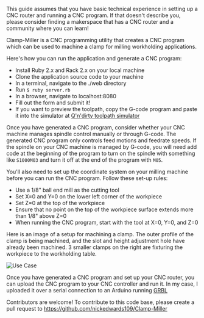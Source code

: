 This guide assumes that you have basic technical experience in setting up a CNC router and running a CNC program. If that doesn't describe you, please consider finding a makerspace that has a CNC router and a community where you can learn!

Clamp-Miller is a CNC programming utility that creates a CNC program which can be used to machine a clamp for milling workholding applications.

Here's how you can run the application and generate a CNC program:
  - Install Ruby 2.x and Rack 2.x on your local machine
  - Clone the application source code to your machine
  - In a terminal, navigate to the ./web directory
  - Run `$ ruby server.rb`
  - In a browser, navigate to localhost:8080
  - Fill out the form and submit it!
  - If you want to preview the toolpath, copy the G-code program and paste it into the simulator at [Q'n'dirty toolpath simulator](https://nraynaud.github.io/webgcode/)

Once you have generated a CNC program, consider whether your CNC machine manages spindle control manually or through G-code. The generated CNC program only controls feed motions and feedrate speeds. If the spindle on your CNC machine is managed by G-code, you will need add code at the beginning of the program to turn on the spindle with something like `S1000M03` and turn it off at the end of the program with `M05`.

You'll also need to set up the coordinate system on your milling machine before you can run the CNC program. Follow these set-up rules:
  - Use a 1/8" ball end mill as the cutting tool
  - Set X=0 and Y=0 on the lower left corner of the workpiece
  - Set Z=0 at the top of the workpiece
  - Ensure that no point on the top of the workpiece surface extends more than 1/8" above Z=0
  - When running the CNC program, start with the tool at X=0, Y=0, and Z=0

Here is an image of a setup for machining a clamp. The outer profile of the clamp is being machined, and the slot and height adjustment hole have already been machined. 3 smaller clamps on the right are fixturing the workpiece to the workholding table.

![Use Case](/img/Use-Case.png)

Once you have generated a CNC program and set up your CNC router, you can upload the CNC program to your CNC controller and run it. In my case, I uploaded it over a serial connection to an Arduino running [GRBL](https://github.com/grbl/grbl)

Contributors are welcome! To contribute to this code base, please create a pull request to https://github.com/nickedwards109/Clamp-Miller

